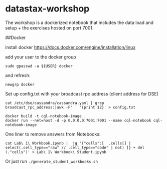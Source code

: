 # datastax-workshop

The workshop is a dockerized notebook that includes the data load and setup + the exercises hosted on port 7001.

##Docker

install docker https://docs.docker.com/engine/installation/linux

add your user to the docker group 

    sudo gpasswd -a ${USER} docker

and refresh:

    newgrp docker

Set up config.txt with your broadcast rpc address (client address for DSE)

    cat /etc/dse/cassandra/cassandra.yaml | grep broadcast_rpc_address:|awk -F' ' '{print $2}' > config.txt


```
docker build -t cql-notebook-image .
docker run --net=host -d -p 0.0.0.0:7001:7001 --name cql-notebook cql-notebook-image
```

One liner to remove answers from Notebooks:

```
cat Lab\ 1\ Workbook.ipynb |  jq '{"cells":[  .cells[] | select(.cell_type=="raw" // .cell_type=="code" | not) ]} + del (."cells")' > Lab\ 1\ Workbook\ Student.ipynb
```

Or just run `./generate_student_workbooks.sh`

